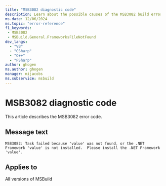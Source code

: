 ```yaml
---
title: "MSB3082 diagnostic code"
description: Learn about the possible causes of the MSB3082 build error, and get troubleshooting tips.
ms.date: 12/06/2024
ms.topic: "error-reference"
f1_keywords:
 - MSB3082
 - MSBuild.General.FrameworksFileNotFound
dev_langs:
  - "VB"
  - "CSharp"
  - "C++"
  - "FSharp"
author: ghogen
ms.author: ghogen
manager: mijacobs
ms.subservice: msbuild
---
```


# MSB3082 diagnostic code

<!-- :::ErrorDefinitionDescription::: -->
<!-- :::editable-content name="introDescription"::: -->
This article describes the MSB3082 error code.
<!-- :::editable-content-end::: -->

## Message text

`MSB3082: Task failed because 'value' was not found, or the .NET Framework 'value' is not installed.  Please install the .NET Framework 'value'.`

<!-- :::editable-content name="postOutputDescription"::: -->
<!--
{StrBegin="MSB3082: "}
-->
<!-- :::editable-content-end::: -->
<!-- :::ErrorDefinitionDescription-end::: -->

## Applies to

All versions of MSBuild
